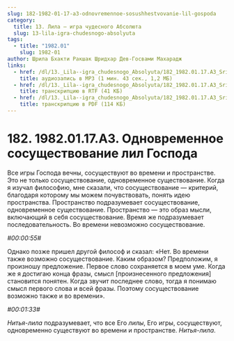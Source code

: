 ```yaml
---
slug: 182-1982-01-17-a3-odnovremennoe-sosushhestvovanie-lil-gospoda
category:
  title: 13. Лила — игра чудесного Абсолюта
  slug: 13-lila-igra-chudesnogo-absolyuta
tags:
  - title: "1982.01"
    slug: 1982-01
author: Шрила Бхакти Ракшак Шридхар Дев-Госвами Махарадж
links:
  - href: /dl/13._Lila--igra_chudesnogo_Absolyuta/182_1982.01.17.A3_SridharMj_Odnovremennoe_sosuwestvovaniye_lil_Gospoda.mp3
    title: аудиозапись в MP3 (1 мин. 43 сек., 1,2 МБ)
  - href: /dl/13._Lila--igra_chudesnogo_Absolyuta/182_1982.01.17.A3_SridharMj_Odnovremennoe_sosuwestvovaniye_lil_Gospoda.rtf
    title: транскрипцию в RTF (41 КБ)
  - href: /dl/13._Lila--igra_chudesnogo_Absolyuta/182_1982.01.17.A3_SridharMj_Odnovremennoe_sosuwestvovaniye_lil_Gospoda.pdf
    title: транскрипцию в PDF (114 КБ)
---
```


# 182. 1982.01.17.A3. Одновременное сосуществование лил Господа

Все игры Господа вечны, сосуществуют во времени и пространстве. Это не только сосуществование, одновременное существование. Когда я изучал философию, мне сказали, что сосуществование — критерий, благодаря которому мы можем почувствовать, понять идею пространства. Пространство подразумевает сосуществование, одновременное существование. Пространство — это образ мысли, включающий в себя сосуществование. Время же подразумевает последовательность. Во времени невозможно сосуществование.

*#00:00:55#*

Однако позже пришел другой философ и сказал: «Нет. Во времени также возможно сосуществование. Каким образом? Предположим, я произношу предложение. Первое слово сохраняется в моем уме. Когда же я достигаю конца фразы, смысл [произнесенного предложения] становится понятен. Когда звучит последнее слово, тогда я понимаю смысл первого слова и всей фразы. Поэтому сосуществование возможно также и во времени».

*#00:01:33#*

*Нитья-лила* подразумевает, что все Его *лилы*, Его игры, сосуществуют, одновременно существуют во времени и пространстве. *Нитья-лила*.

